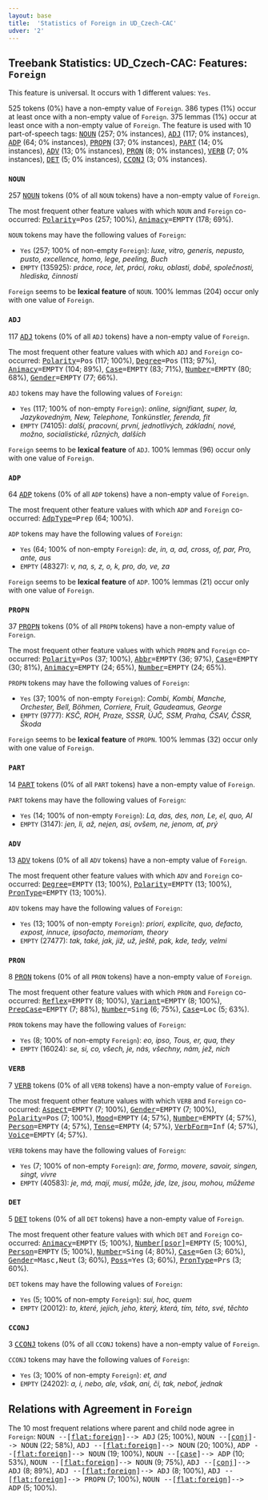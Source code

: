 ```yaml
---
layout: base
title:  'Statistics of Foreign in UD_Czech-CAC'
udver: '2'
---
```


## Treebank Statistics: UD_Czech-CAC: Features: `Foreign`

This feature is universal.
It occurs with 1 different values: `Yes`.

525 tokens (0%) have a non-empty value of `Foreign`.
386 types (1%) occur at least once with a non-empty value of `Foreign`.
375 lemmas (1%) occur at least once with a non-empty value of `Foreign`.
The feature is used with 10 part-of-speech tags: <tt><a href="cs_cac-pos-NOUN.html">NOUN</a></tt> (257; 0% instances), <tt><a href="cs_cac-pos-ADJ.html">ADJ</a></tt> (117; 0% instances), <tt><a href="cs_cac-pos-ADP.html">ADP</a></tt> (64; 0% instances), <tt><a href="cs_cac-pos-PROPN.html">PROPN</a></tt> (37; 0% instances), <tt><a href="cs_cac-pos-PART.html">PART</a></tt> (14; 0% instances), <tt><a href="cs_cac-pos-ADV.html">ADV</a></tt> (13; 0% instances), <tt><a href="cs_cac-pos-PRON.html">PRON</a></tt> (8; 0% instances), <tt><a href="cs_cac-pos-VERB.html">VERB</a></tt> (7; 0% instances), <tt><a href="cs_cac-pos-DET.html">DET</a></tt> (5; 0% instances), <tt><a href="cs_cac-pos-CCONJ.html">CCONJ</a></tt> (3; 0% instances).

### `NOUN`

257 <tt><a href="cs_cac-pos-NOUN.html">NOUN</a></tt> tokens (0% of all `NOUN` tokens) have a non-empty value of `Foreign`.

The most frequent other feature values with which `NOUN` and `Foreign` co-occurred: <tt><a href="cs_cac-feat-Polarity.html">Polarity</a></tt><tt>=Pos</tt> (257; 100%), <tt><a href="cs_cac-feat-Animacy.html">Animacy</a></tt><tt>=EMPTY</tt> (178; 69%).

`NOUN` tokens may have the following values of `Foreign`:

* `Yes` (257; 100% of non-empty `Foreign`): <em>luxe, vitro, generis, nepusto, pusto, excellence, homo, lege, peeling, Buch</em>
* `EMPTY` (135925): <em>práce, roce, let, práci, roku, oblasti, době, společnosti, hlediska, činnosti</em>

`Foreign` seems to be **lexical feature** of `NOUN`. 100% lemmas (204) occur only with one value of `Foreign`.

### `ADJ`

117 <tt><a href="cs_cac-pos-ADJ.html">ADJ</a></tt> tokens (0% of all `ADJ` tokens) have a non-empty value of `Foreign`.

The most frequent other feature values with which `ADJ` and `Foreign` co-occurred: <tt><a href="cs_cac-feat-Polarity.html">Polarity</a></tt><tt>=Pos</tt> (117; 100%), <tt><a href="cs_cac-feat-Degree.html">Degree</a></tt><tt>=Pos</tt> (113; 97%), <tt><a href="cs_cac-feat-Animacy.html">Animacy</a></tt><tt>=EMPTY</tt> (104; 89%), <tt><a href="cs_cac-feat-Case.html">Case</a></tt><tt>=EMPTY</tt> (83; 71%), <tt><a href="cs_cac-feat-Number.html">Number</a></tt><tt>=EMPTY</tt> (80; 68%), <tt><a href="cs_cac-feat-Gender.html">Gender</a></tt><tt>=EMPTY</tt> (77; 66%).

`ADJ` tokens may have the following values of `Foreign`:

* `Yes` (117; 100% of non-empty `Foreign`): <em>online, signifiant, super, la, Jazykovedným, New, Telephone, Tonkünstler, ferenda, fit</em>
* `EMPTY` (74105): <em>další, pracovní, první, jednotlivých, základní, nové, možno, socialistické, různých, dalších</em>

`Foreign` seems to be **lexical feature** of `ADJ`. 100% lemmas (96) occur only with one value of `Foreign`.

### `ADP`

64 <tt><a href="cs_cac-pos-ADP.html">ADP</a></tt> tokens (0% of all `ADP` tokens) have a non-empty value of `Foreign`.

The most frequent other feature values with which `ADP` and `Foreign` co-occurred: <tt><a href="cs_cac-feat-AdpType.html">AdpType</a></tt><tt>=Prep</tt> (64; 100%).

`ADP` tokens may have the following values of `Foreign`:

* `Yes` (64; 100% of non-empty `Foreign`): <em>de, in, a, ad, cross, of, par, Pro, ante, aus</em>
* `EMPTY` (48327): <em>v, na, s, z, o, k, pro, do, ve, za</em>

`Foreign` seems to be **lexical feature** of `ADP`. 100% lemmas (21) occur only with one value of `Foreign`.

### `PROPN`

37 <tt><a href="cs_cac-pos-PROPN.html">PROPN</a></tt> tokens (0% of all `PROPN` tokens) have a non-empty value of `Foreign`.

The most frequent other feature values with which `PROPN` and `Foreign` co-occurred: <tt><a href="cs_cac-feat-Polarity.html">Polarity</a></tt><tt>=Pos</tt> (37; 100%), <tt><a href="cs_cac-feat-Abbr.html">Abbr</a></tt><tt>=EMPTY</tt> (36; 97%), <tt><a href="cs_cac-feat-Case.html">Case</a></tt><tt>=EMPTY</tt> (30; 81%), <tt><a href="cs_cac-feat-Animacy.html">Animacy</a></tt><tt>=EMPTY</tt> (24; 65%), <tt><a href="cs_cac-feat-Number.html">Number</a></tt><tt>=EMPTY</tt> (24; 65%).

`PROPN` tokens may have the following values of `Foreign`:

* `Yes` (37; 100% of non-empty `Foreign`): <em>Combi, Kombi, Manche, Orchester, Bell, Böhmen, Corriere, Fruit, Gaudeamus, George</em>
* `EMPTY` (9777): <em>KSČ, ROH, Praze, SSSR, ÚJČ, SSM, Praha, ČSAV, ČSSR, Škoda</em>

`Foreign` seems to be **lexical feature** of `PROPN`. 100% lemmas (32) occur only with one value of `Foreign`.

### `PART`

14 <tt><a href="cs_cac-pos-PART.html">PART</a></tt> tokens (0% of all `PART` tokens) have a non-empty value of `Foreign`.

`PART` tokens may have the following values of `Foreign`:

* `Yes` (14; 100% of non-empty `Foreign`): <em>La, das, des, non, Le, el, quo, Al</em>
* `EMPTY` (3147): <em>jen, li, až, nejen, asi, ovšem, ne, jenom, ať, prý</em>

### `ADV`

13 <tt><a href="cs_cac-pos-ADV.html">ADV</a></tt> tokens (0% of all `ADV` tokens) have a non-empty value of `Foreign`.

The most frequent other feature values with which `ADV` and `Foreign` co-occurred: <tt><a href="cs_cac-feat-Degree.html">Degree</a></tt><tt>=EMPTY</tt> (13; 100%), <tt><a href="cs_cac-feat-Polarity.html">Polarity</a></tt><tt>=EMPTY</tt> (13; 100%), <tt><a href="cs_cac-feat-PronType.html">PronType</a></tt><tt>=EMPTY</tt> (13; 100%).

`ADV` tokens may have the following values of `Foreign`:

* `Yes` (13; 100% of non-empty `Foreign`): <em>priori, explicite, quo, defacto, expost, innuce, ipsofacto, memoriam, theory</em>
* `EMPTY` (27477): <em>tak, také, jak, již, už, ještě, pak, kde, tedy, velmi</em>

### `PRON`

8 <tt><a href="cs_cac-pos-PRON.html">PRON</a></tt> tokens (0% of all `PRON` tokens) have a non-empty value of `Foreign`.

The most frequent other feature values with which `PRON` and `Foreign` co-occurred: <tt><a href="cs_cac-feat-Reflex.html">Reflex</a></tt><tt>=EMPTY</tt> (8; 100%), <tt><a href="cs_cac-feat-Variant.html">Variant</a></tt><tt>=EMPTY</tt> (8; 100%), <tt><a href="cs_cac-feat-PrepCase.html">PrepCase</a></tt><tt>=EMPTY</tt> (7; 88%), <tt><a href="cs_cac-feat-Number.html">Number</a></tt><tt>=Sing</tt> (6; 75%), <tt><a href="cs_cac-feat-Case.html">Case</a></tt><tt>=Loc</tt> (5; 63%).

`PRON` tokens may have the following values of `Foreign`:

* `Yes` (8; 100% of non-empty `Foreign`): <em>eo, ipso, Tous, er, qua, they</em>
* `EMPTY` (16024): <em>se, si, co, všech, je, nás, všechny, nám, jež, nich</em>

### `VERB`

7 <tt><a href="cs_cac-pos-VERB.html">VERB</a></tt> tokens (0% of all `VERB` tokens) have a non-empty value of `Foreign`.

The most frequent other feature values with which `VERB` and `Foreign` co-occurred: <tt><a href="cs_cac-feat-Aspect.html">Aspect</a></tt><tt>=EMPTY</tt> (7; 100%), <tt><a href="cs_cac-feat-Gender.html">Gender</a></tt><tt>=EMPTY</tt> (7; 100%), <tt><a href="cs_cac-feat-Polarity.html">Polarity</a></tt><tt>=Pos</tt> (7; 100%), <tt><a href="cs_cac-feat-Mood.html">Mood</a></tt><tt>=EMPTY</tt> (4; 57%), <tt><a href="cs_cac-feat-Number.html">Number</a></tt><tt>=EMPTY</tt> (4; 57%), <tt><a href="cs_cac-feat-Person.html">Person</a></tt><tt>=EMPTY</tt> (4; 57%), <tt><a href="cs_cac-feat-Tense.html">Tense</a></tt><tt>=EMPTY</tt> (4; 57%), <tt><a href="cs_cac-feat-VerbForm.html">VerbForm</a></tt><tt>=Inf</tt> (4; 57%), <tt><a href="cs_cac-feat-Voice.html">Voice</a></tt><tt>=EMPTY</tt> (4; 57%).

`VERB` tokens may have the following values of `Foreign`:

* `Yes` (7; 100% of non-empty `Foreign`): <em>are, formo, movere, savoir, singen, singt, vivre</em>
* `EMPTY` (40583): <em>je, má, mají, musí, může, jde, lze, jsou, mohou, můžeme</em>

### `DET`

5 <tt><a href="cs_cac-pos-DET.html">DET</a></tt> tokens (0% of all `DET` tokens) have a non-empty value of `Foreign`.

The most frequent other feature values with which `DET` and `Foreign` co-occurred: <tt><a href="cs_cac-feat-Animacy.html">Animacy</a></tt><tt>=EMPTY</tt> (5; 100%), <tt><a href="cs_cac-feat-Number-psor.html">Number[psor]</a></tt><tt>=EMPTY</tt> (5; 100%), <tt><a href="cs_cac-feat-Person.html">Person</a></tt><tt>=EMPTY</tt> (5; 100%), <tt><a href="cs_cac-feat-Number.html">Number</a></tt><tt>=Sing</tt> (4; 80%), <tt><a href="cs_cac-feat-Case.html">Case</a></tt><tt>=Gen</tt> (3; 60%), <tt><a href="cs_cac-feat-Gender.html">Gender</a></tt><tt>=Masc,Neut</tt> (3; 60%), <tt><a href="cs_cac-feat-Poss.html">Poss</a></tt><tt>=Yes</tt> (3; 60%), <tt><a href="cs_cac-feat-PronType.html">PronType</a></tt><tt>=Prs</tt> (3; 60%).

`DET` tokens may have the following values of `Foreign`:

* `Yes` (5; 100% of non-empty `Foreign`): <em>sui, hoc, quem</em>
* `EMPTY` (20012): <em>to, které, jejich, jeho, který, která, tím, této, své, těchto</em>

### `CCONJ`

3 <tt><a href="cs_cac-pos-CCONJ.html">CCONJ</a></tt> tokens (0% of all `CCONJ` tokens) have a non-empty value of `Foreign`.

`CCONJ` tokens may have the following values of `Foreign`:

* `Yes` (3; 100% of non-empty `Foreign`): <em>et, and</em>
* `EMPTY` (24202): <em>a, i, nebo, ale, však, ani, či, tak, neboť, jednak</em>

## Relations with Agreement in `Foreign`

The 10 most frequent relations where parent and child node agree in `Foreign`:
<tt>NOUN --[<tt><a href="cs_cac-dep-flat-foreign.html">flat:foreign</a></tt>]--> ADJ</tt> (25; 100%),
<tt>NOUN --[<tt><a href="cs_cac-dep-conj.html">conj</a></tt>]--> NOUN</tt> (22; 58%),
<tt>ADJ --[<tt><a href="cs_cac-dep-flat-foreign.html">flat:foreign</a></tt>]--> NOUN</tt> (20; 100%),
<tt>ADP --[<tt><a href="cs_cac-dep-flat-foreign.html">flat:foreign</a></tt>]--> NOUN</tt> (19; 100%),
<tt>NOUN --[<tt><a href="cs_cac-dep-case.html">case</a></tt>]--> ADP</tt> (10; 53%),
<tt>NOUN --[<tt><a href="cs_cac-dep-flat-foreign.html">flat:foreign</a></tt>]--> NOUN</tt> (9; 75%),
<tt>ADJ --[<tt><a href="cs_cac-dep-conj.html">conj</a></tt>]--> ADJ</tt> (8; 89%),
<tt>ADJ --[<tt><a href="cs_cac-dep-flat-foreign.html">flat:foreign</a></tt>]--> ADJ</tt> (8; 100%),
<tt>ADJ --[<tt><a href="cs_cac-dep-flat-foreign.html">flat:foreign</a></tt>]--> PROPN</tt> (7; 100%),
<tt>NOUN --[<tt><a href="cs_cac-dep-flat-foreign.html">flat:foreign</a></tt>]--> ADP</tt> (5; 100%).

